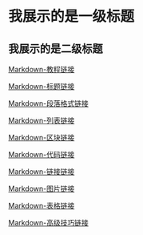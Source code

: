 我展示的是一级标题
=================

我展示的是二级标题
-----------------

[Markdown-教程链接](https://github.com/winnie0323/winnie0323.github.io/blob/main/Markdown-%E4%BB%A3%E7%A0%81%E9%93%BE%E6%8E%A5)  


[Markdown-标题链接](https://www.runoob.com/markdown/md-title.html)  


[Markdown-段落格式链接](https://www.runoob.com/markdown/md-paragraph.html)


[Markdown-列表链接](https://www.runoob.com/markdown/md-lists.html)


[Markdown-区块链接](https://www.runoob.com/markdown/md-block.html)


[Markdown-代码链接](https://www.runoob.com/markdown/md-code.html)


[Markdown-链接链接](https://www.runoob.com/markdown/md-link.html)


[Markdown-图片链接](Markdown-图片链接.md)


[Markdown-表格链接](Markdown-表格链接.md)


[Markdown-高级技巧链接](Markdown-高级技巧链接.md)
